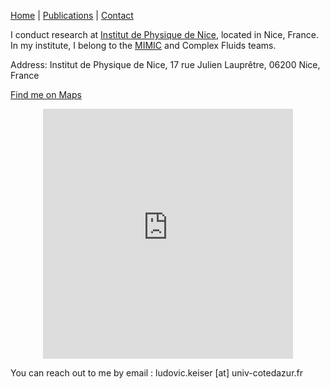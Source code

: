 [Home](index.md) | [Publications](publications.md) | [Contact](contact.md)

I conduct research at [Institut de Physique de Nice](https://inphyni.univ-cotedazur.eu), located in Nice, France. In my institute, I belong to the [MIMIC](https://inphyni.univ-cotedazur.eu/sites/mimic) and Complex Fluids teams. 

Address: Institut de Physique de Nice, 17 rue Julien Lauprêtre, 06200 Nice, France

[Find me on Maps](https://maps.app.goo.gl/n6TT2zaq1ujx7GY29)

<div style="text-align: center;">
<iframe src="https://www.google.com/maps/embed?pb=!1m18!1m12!1m3!1d2885.4431763044904!2d7.200045675658671!3d43.680549150662365!2m3!1f0!2f0!3f0!3m2!1i1024!2i768!4f13.1!3m3!1m2!1s0x12cdd18b1f186fdd%3A0x81edd54adf24e1e6!2sINPHYNI%20-%20Institut%20de%20Physique%20(Universit%C3%A9%20C%C3%B4te%20d&#39;Azur%20-%20CNRS)!5e0!3m2!1sfr!2sfr!4v1728135992863!5m2!1sfr!2sfr" width="400" height="400" style="border:0;" allowfullscreen="" loading="lazy" referrerpolicy="no-referrer-when-downgrade"></iframe>
</div>

You can reach out to me by email : ludovic.keiser [at] univ-cotedazur.fr
